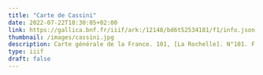 ```yaml
---
title: "Carte de Cassini"
date: 2022-07-22T18:30:05+02:00
link: https://gallica.bnf.fr/iiif/ark:/12148/bd6t52534181/f1/info.json
thumbnail: /images/cassini.jpg
description: Carte générale de la France. 101, [La Rochelle]. N°101. F.le 97.
type: iiif
draft: false 
---
```


